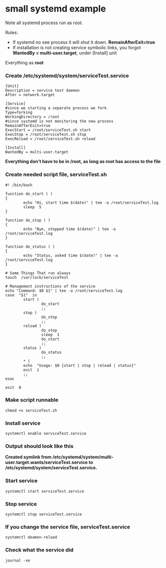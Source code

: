 # small systemd example
Note all systemd process run as root.

Rules:
* If systemd no see process it will shut it down. **RemainAfterExit=true**
* If installation is not creating service symbolic links, you forgot **WantedBy = multi-user.target**, under \[Install\] unit

Everything as **root**

### Create /etc/systemd/system/serviceTest.service
```
[Unit]
Description = service test daemon
After = network.target

[Service]
#since we starting a separate process we fork
Type=forking
WorkingDirectory = /root
#since systemd is not monitoring the new process
RemainAfterExit=true
ExecStart = /root/serviceTest.sh start
ExecStop = /root/serviceTest.sh stop
ExecReload = /root/serviceTest.sh reload

[Install]
WantedBy = multi-user.target
```
**Everything don't have to be in /root, as long as root has access to the file**

### Create needed script file, serviceTest.sh
```
#! /bin/bash

function do_start ( )
{
        echo "Hi, start time $(date)" | tee -a /root/serviceTest.log
        sleep  5
}

function do_stop ( )
{
        echo "Bye, stopped time $(date)" | tee -a /root/serviceTest.log
}

function do_status ( )
{
        echo "Status, asked time $(date)" | tee -a /root/serviceTest.log
}

# Some Things That run always
touch  /var/lock/serviceTest

# Management instructions of the service
echo "Command: $0 $1" | tee -a /root/serviceTest.log
case  "$1"  in
        start )
                do_start
                ;;
        stop )
                do_stop
                ;;
        reload )
                do_stop
                sleep  1
                do_start
                ;;
        status )
                do_status
                ;;
        * )
        echo  "Usage: $0 {start | stop | reload | status}"
        exit  1
        ;;
esac

exit  0
```

### Make script runnable
```
chmod +x serviceTest.sh
```

### Install service
```
systemctl enable serviceTest.service
```
### Output should look like this
**Created symlink from /etc/systemd/system/multi-user.target.wants/serviceTest.service to /etc/systemd/system/serviceTest.service.**

### Start service
```
systemctl start serviceTest.service
```

### Stop service
```
systemctl stop serviceTest.service
```

### If you change the service file, serviceTest.service
```
systemctl deamon-reload
```

### Check what the service did
```
journal -xe
```

